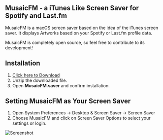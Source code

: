 ## MusaicFM - a iTunes Like Screen Saver for Spotify and Last.fm

MusaicFM is a macOS screen saver based on the idea of the iTunes screen saver. It displays Artworks based on your Spotify or Last.fm profile data.

MusaicFM is completely open source, so feel free to contribute to its development!  

## Installation

1. [Click here to Download](https://github.com/docterd/MusaicFM/releases/download/1.0/MusaicFM.saver.zip)
2. Unzip the downloaded file.
3. Open **MusaicFM.saver** and confirm installation.

## Setting MusaicFM as Your Screen Saver

1. Open System Preferences -> Desktop & Screen Saver -> Screen Saver
2. Choose MusaicFM and click on Screen Saver Options to select your settings or login.

![Screenshot](http://i.imgur.com/OuF5nOe.jpg)